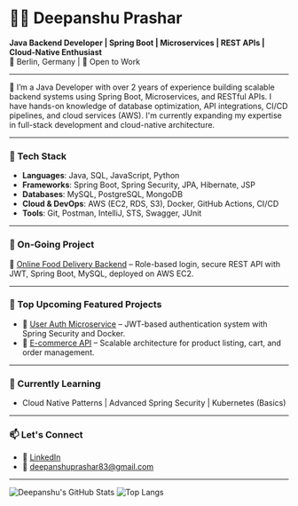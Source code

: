 
# 👨‍💻 Deepanshu Prashar

**Java Backend Developer | Spring Boot | Microservices | REST APIs | Cloud-Native Enthusiast**  
📍 Berlin, Germany | 💼 Open to Work

---

🔧 I’m a Java Developer with over 2 years of experience building scalable backend systems using Spring Boot, Microservices, and RESTful APIs. I have hands-on knowledge of database optimization, API integrations, CI/CD pipelines, and cloud services (AWS). I'm currently expanding my expertise in full-stack development and cloud-native architecture.

---

### 🚀 Tech Stack

- **Languages**: Java, SQL, JavaScript, Python 
- **Frameworks**: Spring Boot, Spring Security, JPA, Hibernate, JSP
- **Databases**: MySQL, PostgreSQL, MongoDB
- **Cloud & DevOps**: AWS (EC2, RDS, S3), Docker, GitHub Actions, CI/CD
- **Tools**: Git, Postman, IntelliJ, STS, Swagger, JUnit

---
### 📁 On-Going Project
🔹 [Online Food Delivery Backend](https://github.com/deep2555/Food-Delivery) – Role-based login, secure REST API with JWT, Spring Boot, MySQL, deployed on AWS EC2.

---

### 📁 Top Upcoming Featured Projects
- 🔹 [User Auth Microservice](#) – JWT-based authentication system with Spring Security and Docker.
- 🔹 [E-commerce API](#) – Scalable architecture for product listing, cart, and order management.

---

### 🧠 Currently Learning

- Cloud Native Patterns | Advanced Spring Security | Kubernetes (Basics)

---

### 📫 Let's Connect

- 🔗 [LinkedIn](https://www.linkedin.com/in/deepanshu-prashar-2b6a9116a/)
- 📧 deepanshuprashar83@gmail.com

---

![Deepanshu's GitHub Stats](https://github-readme-stats.vercel.app/api?username=deep2555&show_icons=true&theme=default)
![Top Langs](https://github-readme-stats.vercel.app/api/top-langs/?username=deep2555&layout=compact)
